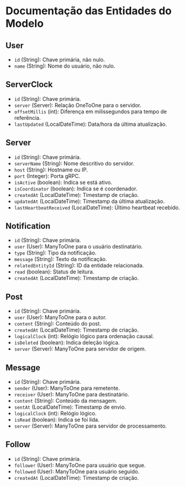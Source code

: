 # Documentação das Entidades do Modelo

## User
- `id` (String): Chave primária, não nulo.
- `name` (String): Nome do usuário, não nulo.

## ServerClock
- `id` (String): Chave primária.
- `server` (Server): Relação OneToOne para o servidor.
- `offsetMillis` (int): Diferença em milissegundos para tempo de referência.
- `lastUpdated` (LocalDateTime): Data/hora da última atualização.

## Server
- `id` (String): Chave primária.
- `serverName` (String): Nome descritivo do servidor.
- `host` (String): Hostname ou IP.
- `port` (Integer): Porta gRPC.
- `isActive` (boolean): Indica se está ativo.
- `isCoordinator` (boolean): Indica se é coordenador.
- `createdAt` (LocalDateTime): Timestamp de criação.
- `updatedAt` (LocalDateTime): Timestamp da última atualização.
- `lastHeartbeatReceived` (LocalDateTime): Último heartbeat recebido.

## Notification
- `id` (String): Chave primária.
- `user` (User): ManyToOne para o usuário destinatário.
- `type` (String): Tipo da notificação.
- `message` (String): Texto da notificação.
- `relatedEntityId` (String): ID da entidade relacionada.
- `read` (boolean): Status de leitura.
- `createdAt` (LocalDateTime): Timestamp de criação.

## Post
- `id` (String): Chave primária.
- `user` (User): ManyToOne para o autor.
- `content` (String): Conteúdo do post.
- `createdAt` (LocalDateTime): Timestamp de criação.
- `logicalClock` (int): Relógio lógico para ordenação causal.
- `isDeleted` (boolean): Indica deleção lógica.
- `server` (Server): ManyToOne para servidor de origem.

## Message
- `id` (String): Chave primária.
- `sender` (User): ManyToOne para remetente.
- `receiver` (User): ManyToOne para destinatário.
- `content` (String): Conteúdo da mensagem.
- `sentAt` (LocalDateTime): Timestamp de envio.
- `logicalClock` (int): Relógio lógico.
- `isRead` (boolean): Indica se foi lida.
- `server` (Server): ManyToOne para servidor de processamento.

## Follow
- `id` (String): Chave primária.
- `follower` (User): ManyToOne para usuário que segue.
- `followed` (User): ManyToOne para usuário seguido.
- `createdAt` (LocalDateTime): Timestamp de criação.